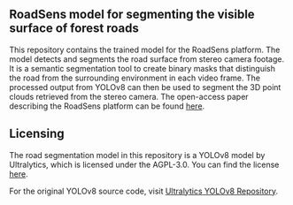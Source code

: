 ## RoadSens model for segmenting the visible surface of forest roads

This repository contains the trained model for the RoadSens platform. The model detects and segments the road surface from stereo camera footage. It is a semantic segmentation tool to create binary masks that distinguish the road from the surrounding environment in each video frame. The processed output from YOLOv8 can then be used to segment the 3D point clouds retrieved from the stereo camera. The open-access paper describing the RoadSens platform can be found [here](https://doi.org/10.1016/j.compag.2024.109710).

## Licensing
The road segmentation model in this repository is a YOLOv8 model by Ultralytics, which is licensed under the AGPL-3.0. You can find the license [here](https://firebasestorage.googleapis.com/v0/b/ultralytics-public-site.appspot.com/o/license%2FAGPL-3.0-Software-License.pdf?alt=media).

For the original YOLOv8 source code, visit [Ultralytics YOLOv8 Repository](https://github.com/ultralytics/ultralytics).

